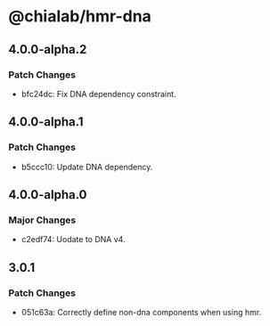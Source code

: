 # @chialab/hmr-dna

## 4.0.0-alpha.2

### Patch Changes

-   bfc24dc: Fix DNA dependency constraint.

## 4.0.0-alpha.1

### Patch Changes

-   b5ccc10: Update DNA dependency.

## 4.0.0-alpha.0

### Major Changes

-   c2edf74: Uodate to DNA v4.

## 3.0.1

### Patch Changes

-   051c63a: Correctly define non-dna components when using hmr.
